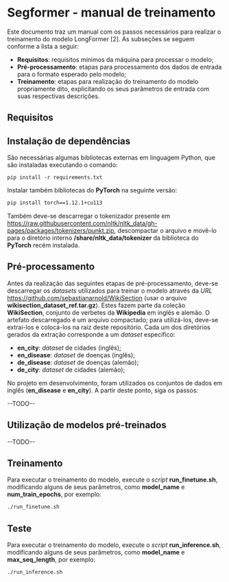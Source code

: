 # Segformer - manual de treinamento

Este documento traz um manual com os passos necessários para realizar o treinamento do modelo LongFormer [2]. As subseções se seguem conforme a lista a seguir:

- **Requisitos**: requisitos mínimos da máquina para processar o modelo;
- **Pré-processamento**: etapas para processamento dos dados de entrada para o formato esperado pelo modelo;
- **Treinamento**: etapas para realização do treinamento do modelo propriamente dito, explicitando os seus parâmetros de entrada com suas respectivas descrições.

## Requisitos

## Instalação de dependências
São necessárias algumas bibliotecas externas em linguagem Python, que são instaladas executando o comando:

`pip install -r requirements.txt`

Instalar também bibliotecas do **PyTorch** na seguinte versão:

```bash
pip install torch==1.12.1+cu113
```

Também deve-se descarregar o tokenizador presente em https://raw.githubusercontent.com/nltk/nltk_data/gh-pages/packages/tokenizers/punkt.zip, descompactar o arquivo e movê-lo para o diretório interno **/share/nltk_data/tokenizer** da biblioteca do **PyTorch** recém instalada.

## Pré-processamento

Antes da realização das seguintes etapas de pré-processamento, deve-se descarregar os *datasets* utilizados para treinar o modelo através da *URL* https://github.com/sebastianarnold/WikiSection (usar o arquivo **wikisection_dataset_ref.tar.gz**). Estes fazem parte da coleção **WikiSection**, conjunto de verbetes da **Wikipedia** em inglês e alemão. O artefato descarregado é um arquivo compactado; para utilizá-los, deve-se extrai-los e colocá-los na raiz deste repositório. Cada um dos diretórios gerados da extração corresponde a um *dataset* específico:

- **en_city**: *dataset* de cidades (inglês);
- **en_disease**: *dataset* de doenças (inglês);
- **de_disease**: *dataset* de doenças (alemão);
- **de_city**: *dataset* de cidades (alemão);

No projeto em desenvolvimento, foram utilizados os conjuntos de dados em inglês (**en_disease** e **en_city**). A partir deste ponto, siga os passos:

--TODO--

## Utilização de modelos pré-treinados

--TODO--

## Treinamento

Para executar o treinamento do modelo, execute o *script* **run_finetune.sh**, modificando alguns de seus parâmetros, como **model_name** e **num_train_epochs**, por exemplo:


```bash
./run_finetune.sh
```

## Teste

Para executar o treinamento do modelo, execute o *script* **run_inference.sh**, modificando alguns de seus parâmetros, como **model_name** e **max_seq_length**, por exemplo:


```bash
./run_inference.sh
```

